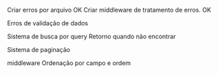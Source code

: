 Criar erros por arquivo OK
Criar middleware de tratamento de  erros. OK

Erros de validação de dados

Sistema de busca por query
Retorno quando não encontrar

Sistema de paginação

middleware Ordenação por campo e ordem